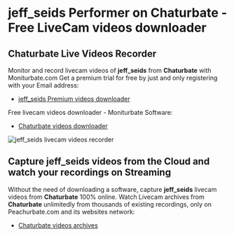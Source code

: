# jeff_seids Performer on Chaturbate - Free LiveCam videos downloader

## Chaturbate Live Videos Recorder

Monitor and record livecam videos of **jeff_seids** from **Chaturbate** with Moniturbate.com
Get a premium trial for free by just and only registering with your Email address:
* [jeff_seids Premium videos downloader](https://moniturbate.com/request-demo-licence-key.html)

Free livecam videos downloader - Moniturbate Software:
* [Chaturbate videos downloader](https://moniturbate.com/moniturbate-download-software.html)

![jeff_seids livecam videos recorder](https://peachurnet.com/templates/moniturbate-software.png)


## Capture jeff_seids videos from the Cloud and watch your recordings on Streaming

Without the need of downloading a software, capture **jeff_seids** livecam videos from **Chaturbate** 100% online.
Watch Livecam archives from **Chaturbate** unlimitedly from thousands of existing recordings, only on Peachurbate.com and its websites network:
* [Chaturbate videos archives](https://peachurnet.com/)